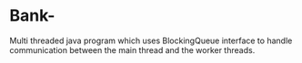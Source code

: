 # Bank-
Multi threaded java program which uses BlockingQueue interface to handle communication between the main thread and the worker threads. 
